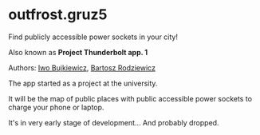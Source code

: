 # outfrost.gruz5
Find publicly accessible power sockets in your city!

Also known as **Project Thunderbolt app. 1**

Authors: [Iwo Bujkiewicz][Github Outfrost], [Bartosz Rodziewicz][Github Baatochan]

The app started as a project at the university.

It will be the map of public places with public accessible power sockets to charge your phone or laptop.

It's in very early stage of development... And probably dropped.

[Github Outfrost]: https://github.com/outfrost/
[Github Baatochan]: https://github.com/baatochan/
